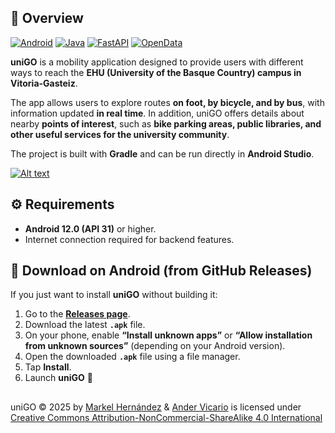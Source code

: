 ## 📌 Overview  

[![Android](https://img.shields.io/badge/Android-3DDC84?logo=android&logoColor=white)](#)
[![Java](https://img.shields.io/badge/Java-%23ED8B00.svg?logo=openjdk&logoColor=white)](#)
[![FastAPI](https://img.shields.io/badge/FastAPI-009485.svg?logo=fastapi&logoColor=white)](#)
[![OpenData](https://img.shields.io/badge/OpenData-3385FF?logo=open-collective&logoColor=white)](#)

**uniGO** is a mobility application designed to provide users with different ways to reach the **EHU (University of the Basque Country) campus in Vitoria-Gasteiz**.  

The app allows users to explore routes **on foot, by bicycle, and by bus**, with information updated **in real time**. In addition, uniGO offers details about nearby **points of interest**, such as **bike parking areas, public libraries, and other useful services for the university community**.

The project is built with **Gradle** and can be run directly in **Android Studio**.  

[![Alt text](https://img.youtube.com/vi/Tl850E5On2I/0.jpg)](https://www.youtube.com/watch?v=configuroweb)

## ⚙️ Requirements  

- **Android 12.0 (API 31)** or higher.  
- Internet connection required for backend features.

## 📲 Download on Android (from GitHub Releases)  

If you just want to install **uniGO** without building it:  

1. Go to the [**Releases page**](https://github.com/AnderVicario/DAS-unigo/releases).  
2. Download the latest **`.apk`** file.  
3. On your phone, enable **“Install unknown apps”** or **“Allow installation from unknown sources”** (depending on your Android version).  
4. Open the downloaded **`.apk`** file using a file manager.  
5. Tap **Install**.  
6. Launch **uniGO** 🚀

##
<a>uniGO</a> © 2025 by 
<a href="https://github.com/Markel15">Markel Hernández</a> &amp; <a href="https://github.com/AnderVicario">Ander Vicario</a>
is licensed under 
<a href="https://creativecommons.org/licenses/by-nc-sa/4.0/">Creative Commons Attribution-NonCommercial-ShareAlike 4.0 International</a>
<img src="https://mirrors.creativecommons.org/presskit/icons/cc.svg" width="16">
<img src="https://mirrors.creativecommons.org/presskit/icons/by.svg" width="16">
<img src="https://mirrors.creativecommons.org/presskit/icons/nc.svg" width="16">
<img src="https://mirrors.creativecommons.org/presskit/icons/sa.svg" width="16">
